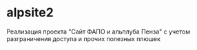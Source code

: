 alpsite2
========
Реализация проекта "Сайт ФАПО и альплуба Пенза" с учетом разграничения доступа и прочих полезных плюшек
